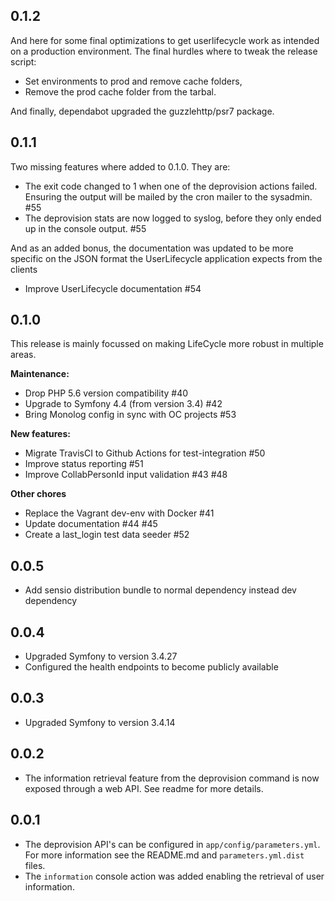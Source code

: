 ## 0.1.2
And here for some final optimizations to get userlifecycle work as intended on a production environment. The final 
hurdles where to tweak the release script:
 - Set environments to prod and remove cache folders,
 - Remove the prod cache folder from the tarbal.

And finally, dependabot upgraded the guzzlehttp/psr7 package. 

## 0.1.1
Two missing features where added to 0.1.0. They are:

- The exit code changed to 1 when one of the deprovision actions failed. Ensuring the output will be mailed by the 
  cron mailer to the sysadmin.  #55
- The deprovision stats are now logged to syslog, before they only ended up in the console output.  #55

And as an added bonus, the documentation was updated to be more specific on the JSON format the UserLifecycle 
application expects from the clients

- Improve UserLifecycle documentation #54

## 0.1.0
This release is mainly focussed on making LifeCycle more robust in multiple areas.

**Maintenance:** 
- Drop PHP 5.6 version compatibility #40
- Upgrade to Symfony 4.4 (from version 3.4) #42
- Bring Monolog config in sync with OC projects #53

**New features:**
- Migrate TravisCI to Github Actions for test-integration #50
- Improve status reporting #51
- Improve CollabPersonId input validation #43 #48

**Other chores**
- Replace the Vagrant dev-env with Docker #41
- Update documentation #44 #45
- Create a last_login test data seeder #52

## 0.0.5
 - Add sensio distribution bundle to normal dependency instead dev dependency

## 0.0.4
 - Upgraded Symfony to version 3.4.27
 - Configured the health endpoints to become publicly available

## 0.0.3
 - Upgraded Symfony to version 3.4.14

## 0.0.2
 - The information retrieval feature from the deprovision command is now exposed through a web API. See readme for more details. 

## 0.0.1
 - The deprovision API's can be configured in `app/config/parameters.yml`. For more information see the README.md and `parameters.yml.dist` files.
 - The `information` console action was added enabling the retrieval of user information.
